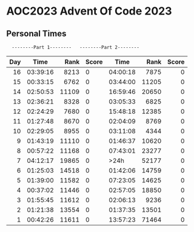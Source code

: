 # AOC2023 Advent Of Code 2023

## Personal Times  


      --------Part 1--------   --------Part 2--------
|Day| Time         |  Rank | Score | Time      |  Rank | Score |
|--:|--------------|------:|-------|-----------|------:|------:|
|16 | 03:39:16     |  8213 | 0     | 04:00:18  |  7875 |     0 |
|15 | 00:33:15     |  6762 | 0     | 03:44:00  | 11205 |     0 |
|14 | 02:50:53     | 11109 | 0     | 16:59:46  | 20650 |     0 |
|13 | 02:36:21     |  8328 | 0     | 03:05:33  |  6825 |     0 |
|12 | 02:24:29     |  7680 | 0     | 15:48:18  | 12385 |     0 |
|11 | 01:27:48     |  8670 | 0     | 02:04:09  |  8769 |     0 |
|10 | 02:29:05     |  8955 | 0     | 03:11:08  |  4344 |     0 |
| 9 | 01:43:19     | 11110 | 0     | 01:46:37  | 10620 |     0 |
| 8 | 00:57:22     | 11168 | 0     | 07:43:01  | 23277 |     0 |
| 7 | 04:12:17     | 19865 | 0     | >24h      | 52177 |     0 |
| 6 | 01:25:03     | 14518 | 0     | 01:42:06  | 14759 |     0 |
| 5 | 01:39:00     | 11582 | 0     | 07:23:05  | 14625 |     0 |
| 4 | 00:37:02     | 11446 | 0     | 02:57:05  | 18850 |     0 |
| 3 | 01:55:45     | 11612 | 0     | 02:06:13  |  9236 |     0 |
| 2 | 01:21:38     | 13554 | 0     | 01:37:35  | 13501 |     0 |
| 1 | 00:42:26     | 11611 | 0     | 13:57:23  | 71464 |     0 |
